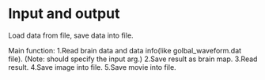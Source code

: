 # Input and output
Load data from file, save data into file.

Main function:
1.Read brain data and data info(like golbal_waveform.dat file). (Note: should specify the input arg.)
2.Save result as brain map.
3.Read result.
4.Save image into file.
5.Save movie into file.